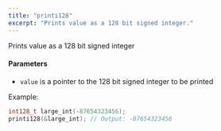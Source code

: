 ```yaml
---
title: "printi128"
excerpt: "Prints value as a 128 bit signed integer."
---
```

Prints value as a 128 bit signed integer 

#### Parameters
* `value` is a pointer to the 128 bit signed integer to be printed

Example:

```cpp
int128_t large_int(-87654323456);
printi128(&large_int); // Output: -87654323456
```